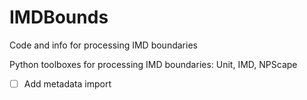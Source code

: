 # IMDBounds
Code and info for processing IMD boundaries

Python toolboxes for processing IMD boundaries: Unit, IMD, NPScape

- [ ] Add metadata import
